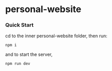 # personal-website

### Quick Start

cd to the inner personal-website folder, then run:

```
npm i
```

and to start the server,

```
npm run dev
```